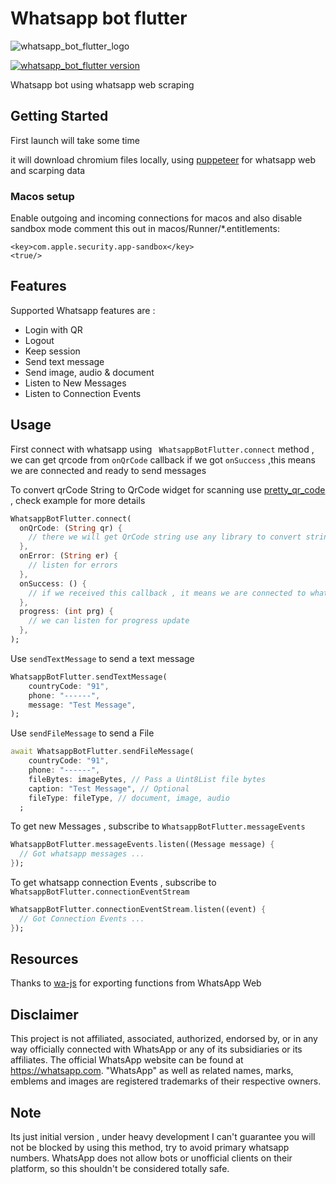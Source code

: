 # Whatsapp bot flutter

![whatsapp_bot_flutter_logo](https://user-images.githubusercontent.com/59526499/197252923-6c5a1122-91d7-43ea-9283-1cf9d65820fd.png)

[![whatsapp_bot_flutter version](https://img.shields.io/pub/v/whatsapp_bot_flutter?label=whatsapp_bot_flutter)](https://pub.dev/packages/whatsapp_bot_flutter)

Whatsapp bot using whatsapp web scraping

## Getting Started

First launch will take some time

it will download chromium files locally, using [puppeteer](https://pub.dev/packages/puppeteer) for whatsapp web and scarping data

### Macos setup

Enable outgoing and incoming connections for macos
and also disable sandbox mode comment this out in macos/Runner/\*.entitlements:

```
<key>com.apple.security.app-sandbox</key>
<true/>
```

## Features

Supported Whatsapp features are :

- Login with QR
- Logout
- Keep session
- Send text message
- Send image, audio & document
- Listen to New Messages
- Listen to Connection Events

## Usage

First connect with whatsapp using ` WhatsappBotFlutter.connect` method , we can get qrcode from `onQrCode` callback
if we got `onSuccess` ,this means we are connected and ready to send messages

To convert qrCode String to QrCode widget for scanning use [pretty_qr_code](https://pub.dev/packages/pretty_qr_code) , check example for more details

```dart
WhatsappBotFlutter.connect(
  onQrCode: (String qr) {
    // there we will get QrCode string use any library to convert string to qrcode and scan
  },
  onError: (String er) {
    // listen for errors
  },
  onSuccess: () {
    // if we received this callback , it means we are connected to whatsapp
  },
  progress: (int prg) {
    // we can listen for progress update
  },
);
```

Use `sendTextMessage` to send a text message

```dart
WhatsappBotFlutter.sendTextMessage(
    countryCode: "91",
    phone: "------",
    message: "Test Message",
);
```

Use `sendFileMessage` to send a File

```dart
await WhatsappBotFlutter.sendFileMessage(
    countryCode: "91",
    phone: "------",
    fileBytes: imageBytes, // Pass a Uint8List file bytes
    caption: "Test Message", // Optional
    fileType: fileType, // document, image, audio
  ;
```

To get new Messages , subscribe to `WhatsappBotFlutter.messageEvents`

```dart
WhatsappBotFlutter.messageEvents.listen((Message message) {
  // Got whatsapp messages ...
});
```

To get whatsapp connection Events , subscribe to `WhatsappBotFlutter.connectionEventStream`

```dart
WhatsappBotFlutter.connectionEventStream.listen((event) {
  // Got Connection Events ...
});
```

## Resources

Thanks to [wa-js](https://github.com/wppconnect-team/wa-js) for exporting functions from WhatsApp Web

## Disclaimer

This project is not affiliated, associated, authorized, endorsed by, or in any way officially connected with WhatsApp or any of its subsidiaries or its affiliates. The official WhatsApp website can be found at https://whatsapp.com. "WhatsApp" as well as related names, marks, emblems and images are registered trademarks of their respective owners.

## Note

Its just initial version , under heavy development
I can't guarantee you will not be blocked by using this method, try to avoid primary whatsapp numbers. WhatsApp does not allow bots or unofficial clients on their platform, so this shouldn't be considered totally safe.
